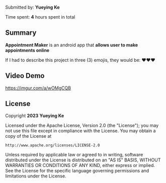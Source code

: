 Submitted by: **Yueying Ke**

Time spent: **4** hours spent in total

## Summary

**Appointment Maker** is an android app that **allows user to make appointments online**

If I had to describe this project in three (3) emojis, they would be: **❤️❤️❤️**

## Video Demo

https://imgur.com/a/wOMgCQB

## License

Copyright **2023** **Yueying Ke**

Licensed under the Apache License, Version 2.0 (the "License");
you may not use this file except in compliance with the License.
You may obtain a copy of the License at

    http://www.apache.org/licenses/LICENSE-2.0

Unless required by applicable law or agreed to in writing, software
distributed under the License is distributed on an "AS IS" BASIS,
WITHOUT WARRANTIES OR CONDITIONS OF ANY KIND, either express or implied.
See the License for the specific language governing permissions and
limitations under the License.
